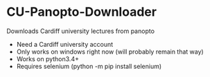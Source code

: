 # CU-Panopto-Downloader
Downloads Cardiff university lectures from panopto
- Need a Cardiff university account
- Only works on windows right now (will probably remain that way)
- Works on python3.4+
- Requires selenium (python -m pip install selenium)
